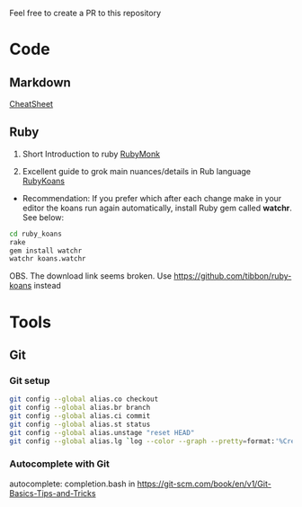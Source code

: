 Feel free to create a PR to this repository 

# Code 

## Markdown 

[CheatSheet](https://github.com/adam-p/markdown-here/wiki/Markdown-Cheatsheet)

## Ruby 

1. Short Introduction to ruby [RubyMonk](https://rubymonk.com/)

2. Excellent guide to grok main nuances/details in Rub language [RubyKoans](http://rubykoans.com/)
  * Recommendation: If you prefer which after each change make in your editor the koans run again automatically, install Ruby gem called **watchr**. See below:

  ```bash
  cd ruby_koans
  rake
  gem install watchr
  watchr koans.watchr
  ```

OBS. The download link seems broken. Use https://github.com/tibbon/ruby-koans instead

# Tools 

## Git

### Git setup 

```bash
git config --global alias.co checkout
git config --global alias.br branch
git config --global alias.ci commit
git config --global alias.st status
git config --global alias.unstage "reset HEAD"
git config --global alias.lg `log --color --graph --pretty=format:'%Cred%h%Creset -%C(yellow)%d%Creset %s %Cgreen(%cr) %C(bold blue)<%an>%Creset' --abbrev-commit`
```

### Autocomplete with Git 

autocomplete: completion.bash  in 
https://git-scm.com/book/en/v1/Git-Basics-Tips-and-Tricks


